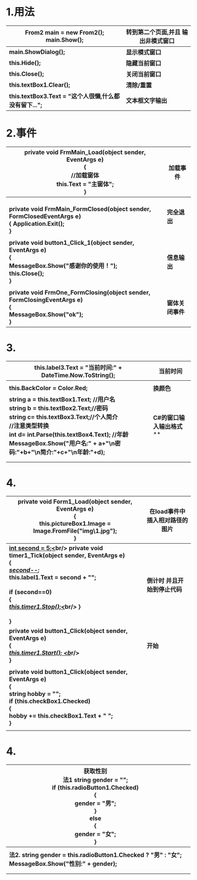 # **1.用法**

| **From2 main = new From2();      main.Show();**          | **转到第二个页面,并且  输出非模式窗口** |
| -------------------------------------------------------- | --------------------------------------- |
| **main.ShowDialog();**                                   | **显示模式窗口**                        |
| **this.Hide();**                                         | **隐藏当前窗口**                        |
| **this.Close();**                                        | **关闭当前窗口**                        |
| **this.textBox1.Clear();**                               | **清除/重置**                           |
| **this.textBox3.Text = "这个人很懒,什么都没有留下...";** | **文本框文字输出**                      |

# **2.事件**

| **private void FrmMain_Load(object sender, EventArgs e)<br/>        {<br/>            //加载窗体<br/>            this.Text = "主窗体";<br/>        }** | **加载事件**     |
| ------------------------------------------------------------ | ---------------- |
| **<br/>        private void FrmMain_FormClosed(object sender, FormClosedEventArgs e)<br/>        {            Application.Exit();<br/>        }** | **完全退出**     |
|                                                              |                  |
| **private void button1_Click_1(object sender, EventArgs e)<br/>    {<br/>        MessageBox.Show("感谢你的使用！");<br/>        this.Close();<br/>    }** | **信息输出**     |
|                                                              |                  |
| **private void FrmOne_FormClosing(object sender, FormClosingEventArgs e)<br/>        {<br/>            MessageBox.Show("ok");<br/>        }** | **窗体关闭事件** |

# **3.**

| **this.label3.Text = "当前时间:" + DateTime.Now.ToString();** | **当前时间**               |
| ------------------------------------------------------------ | -------------------------- |
|                                                              |                            |
| **this.BackColor = Color.Red;**                              | **换颜色**                 |
| **string a = this.textBox1.Text; //用户名<br/>string b = this.textBox2.Text;//密码<br/>  string  c= this.textBox3.Text;//个人简介<br/>//注意类型转换<br/> int d= int.Parse(this.textBox4.Text); //年龄<br/>  MessageBox.Show("用户名:" + a+"\n密码:"+b+"\n简介:"+c+"\n年龄:"+d);** | **C#的窗口输入输出格式**** |
|                                                              |                            |
|                                                              |                            |

# **4.**

| **private void Form1_Load(object sender, EventArgs e)<br/>        {<br/>            this.pictureBox1.Image = Image.FromFile("img\\1.jpg");<br/>        }** | **在load事件中插入相对路径的图片** |
| ------------------------------------------------------------ | ---------------------------------- |
| **<u>int second = 5;<</u>br/>        private void timer1_Tick(object sender, EventArgs e)<br/>        {<br/>            *<u>second--;</u>*<br/>            this.label1.Text = second + "";<br/><br/>            if (second==0)<br/>            {<br/>                <u>*this.timer1.Stop();<*</u>br/>            }<br/><br/>        }** | **倒计时  并且开始到停止代码**     |
| **private void button1_Click(object sender, EventArgs e)<br/>        {<br/>            <u>*this.timer1.Start(); <b*</u>r/><br/>        }** | **开始**                           |
|                                                              |                                    |
| **private void button1_Click(object sender, EventArgs e)<br/>        {<br/>            string hobby = "";<br/>            if (this.checkBox1.Checked)<br/>            {<br/>                hobby += this.checkBox1.Text + " ";<br/>            }** |                                    |
|                                                              |                                    |

# **4.**

| **获取性别<br/> 法1            string gender = "";<br/>            if (this.radioButton1.Checked)<br/>            {<br/>                gender = "男";<br/>            }<br/>            else<br/>            {<br/>               gender = "女";<br/>            }** |      |
| ------------------------------------------------------------ | ---- |
|                                                              |      |
| **法2.  string gender = this.radioButton1.Checked ? "男" : "女";<br/>            MessageBox.Show("性别:" + gender);** |      |
|                                                              |      |
|                                                              |      |

